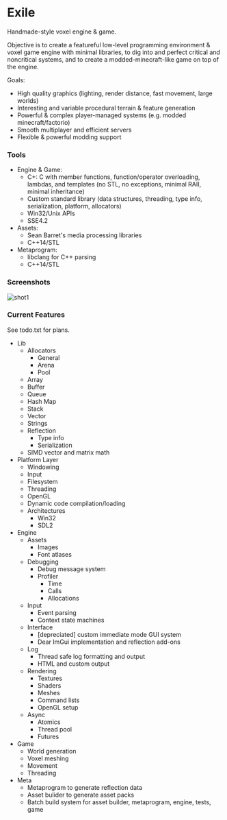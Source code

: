 # Exile
Handmade-style voxel engine &amp; game.  

Objective is to create a featureful low-level programming environment & voxel game engine with minimal libraries, to dig into and perfect critical and noncritical systems, and to create a modded-minecraft-like game on top of the engine.

Goals:
   - High quality graphics (lighting, render distance, fast movement, large worlds)
   - Interesting and variable procedural terrain & feature generation
   - Powerful &amp; complex player-managed systems (e.g. modded minecraft/factorio)
   - Smooth multiplayer and efficient servers
   - Flexible &amp; powerful modding support

### Tools
- Engine & Game:
  - C+: C with member functions, function/operator overloading, lambdas, and templates (no STL, no exceptions, minimal RAII, minimal inheritance)
  - Custom standard library (data structures, threading, type info, serialization, platform, allocators)
  - Win32/Unix APIs
  - SSE4.2
- Assets:
  - Sean Barret's media processing libraries
  - C++14/STL
- Metaprogram:
  - libclang for C++ parsing
  - C++14/STL

### Screenshots
![shot1](https://i.imgur.com/SgiEw6J.png)

### Current Features

See todo.txt for plans.

- Lib
  - Allocators
    - General
    - Arena
    - Pool
  - Array
  - Buffer
  - Queue
  - Hash Map
  - Stack
  - Vector
  - Strings
  - Reflection
    - Type info 
    - Serialization
  - SIMD vector and matrix math
- Platform Layer
  - Windowing
  - Input
  - Filesystem
  - Threading
  - OpenGL
  - Dynamic code compilation/loading
  - Architectures
    - Win32
    - SDL2
- Engine
  - Assets
    - Images
    - Font atlases
  - Debugging
    - Debug message system
    - Profiler
      - Time
      - Calls
      - Allocations
  - Input
    - Event parsing
    - Context state machines
  - Interface
    - [depreciated] custom immediate mode GUI system
    - Dear ImGui implementation and reflection add-ons
  - Log
    - Thread safe log formatting and output
    - HTML and custom output
  - Rendering
    - Textures
    - Shaders
    - Meshes
    - Command lists
    - OpenGL setup
  - Async
    - Atomics
    - Thread pool
    - Futures
- Game
  - World generation
  - Voxel meshing
  - Movement
  - Threading
- Meta
  - Metaprogram to generate reflection data
  - Asset bulider to generate asset packs
  - Batch build system for asset builder, metaprogram, engine, tests, game
